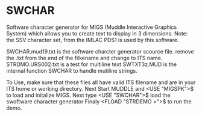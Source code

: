 # SWCHAR
Software character generator for MIGS (Muddle Interactive Graphics System)
which allows you to create text to display in 3 dimensions. Note: the
SSV character set, from the IMLAC PDS1 is used by this software.

SWCHAR.mud19.txt is the software charcter generator scource file. 
  remove the .txt from the end of the filkename and change to ITS name.
STRDMO.URS002.txt is a test for multiline text 
SWTXT3z.MUD is the internal function SWCHAR to handle mutiline strings.

To Use, make sure that these files all have valid ITS filename and are
in your ITS home or working directory. Next Start MUDDLE and
<USE "MIGSPK">$ to load and initalize MIGS.
Next type <USE "SWCHAR">$ load the swoftware character generator
Finaly <FLOAD "STRDEMO >">$ to run the demo.
